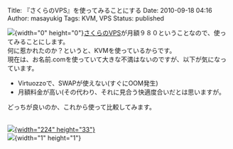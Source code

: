 Title: 『さくらのVPS』を使ってみることにする
Date: 2010-09-18 04:16
Author: masayukig
Tags: KVM, VPS
Status: published

![](http://www.0r2.info/blog/wp-content/uploads/2011/01/02.gif){width="0"
height="0"}[さくらのVPS](http://px.a8.net/svt/ejp?a8mat=1O2ZNX+BN57FE+D8Y+BWVTE)が月額９８０ということなので、使ってみることにします。  
何に惹かれたのか？というと、KVMを使っているからです。  
現在は、お名前.comを使っていて大きな不満はないのですが、以下が気になっています。

-   Virtuozzoで、SWAPが使えない(すぐにOOM発生)
-   月額料金が高い(その代わり、それに見合う快適度合いだとは思いますが。

どっちが良いのか、これから使って比較してみます。

[  
![](http://www21.a8.net/svt/bgt?aid=100916493704&wid=002&eno=01&mid=s00000001717002005000&mc=1){width="224"
height="33"}](http://px.a8.net/svt/ejp?a8mat=1O2ZNX+BN57FE+D8Y+BXQOH)  
![](http://www16.a8.net/0.gif?a8mat=1O2ZNX+BN57FE+D8Y+BXQOH){width="1"
height="1"}
